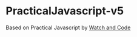 # PracticalJavascript-v5
Based on Practical Javascript by [Watch and Code](https://watchandcode.com/)
